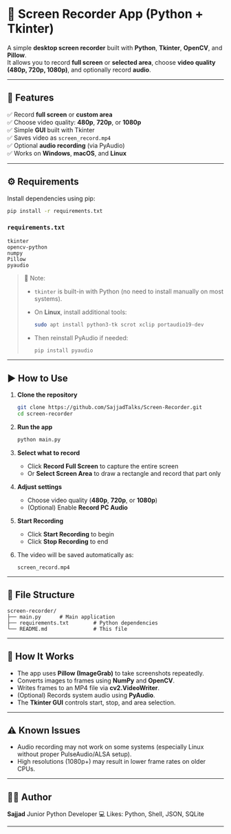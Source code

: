 # 🎥 Screen Recorder App (Python + Tkinter)

A simple **desktop screen recorder** built with **Python**, **Tkinter**, **OpenCV**, and **Pillow**.  
It allows you to record **full screen** or **selected area**, choose **video quality (480p, 720p, 1080p)**, and optionally record **audio**.

---

## 🧩 Features

✅ Record **full screen** or **custom area**  
✅ Choose video quality: **480p**, **720p**, or **1080p**  
✅ Simple **GUI** built with Tkinter  
✅ Saves video as `screen_record.mp4`  
✅ Optional **audio recording** (via PyAudio)  
✅ Works on **Windows**, **macOS**, and **Linux**

---

## ⚙️ Requirements

Install dependencies using pip:

```bash
pip install -r requirements.txt
````

### `requirements.txt`

```
tkinter
opencv-python
numpy
Pillow
pyaudio
```

> 📝 Note:
>
> * `tkinter` is built-in with Python (no need to install manually on most systems).
> * On **Linux**, install additional tools:
>
>   ```bash
>   sudo apt install python3-tk scrot xclip portaudio19-dev
>   ```
> * Then reinstall PyAudio if needed:
>
>   ```bash
>   pip install pyaudio
>   ```

---

## ▶️ How to Use

1. **Clone the repository**

   ```bash
   git clone https://github.com/SajjadTalks/Screen-Recorder.git
   cd screen-recorder
   ```

2. **Run the app**

   ```bash
   python main.py
   ```

3. **Select what to record**

   * Click **Record Full Screen** to capture the entire screen
   * Or **Select Screen Area** to draw a rectangle and record that part only

4. **Adjust settings**

   * Choose video quality (**480p**, **720p**, or **1080p**)
   * (Optional) Enable **Record PC Audio**

5. **Start Recording**

   * Click **Start Recording** to begin
   * Click **Stop Recording** to end

6. The video will be saved automatically as:

   ```
   screen_record.mp4
   ```

---

## 📂 File Structure

```
screen-recorder/
├── main.py      # Main application
├── requirements.txt        # Python dependencies
└── README.md               # This file
```

---

## 🧠 How It Works

* The app uses **Pillow (ImageGrab)** to take screenshots repeatedly.
* Converts images to frames using **NumPy** and **OpenCV**.
* Writes frames to an MP4 file via **cv2.VideoWriter**.
* (Optional) Records system audio using **PyAudio**.
* The **Tkinter GUI** controls start, stop, and area selection.

---

## ⚠️ Known Issues

* Audio recording may not work on some systems (especially Linux without proper PulseAudio/ALSA setup).
* High resolutions (1080p+) may result in lower frame rates on older CPUs.

---

## 🧑‍💻 Author

**Sajjad**
Junior Python Developer 💻
Likes: Python, Shell, JSON, SQLite

---

